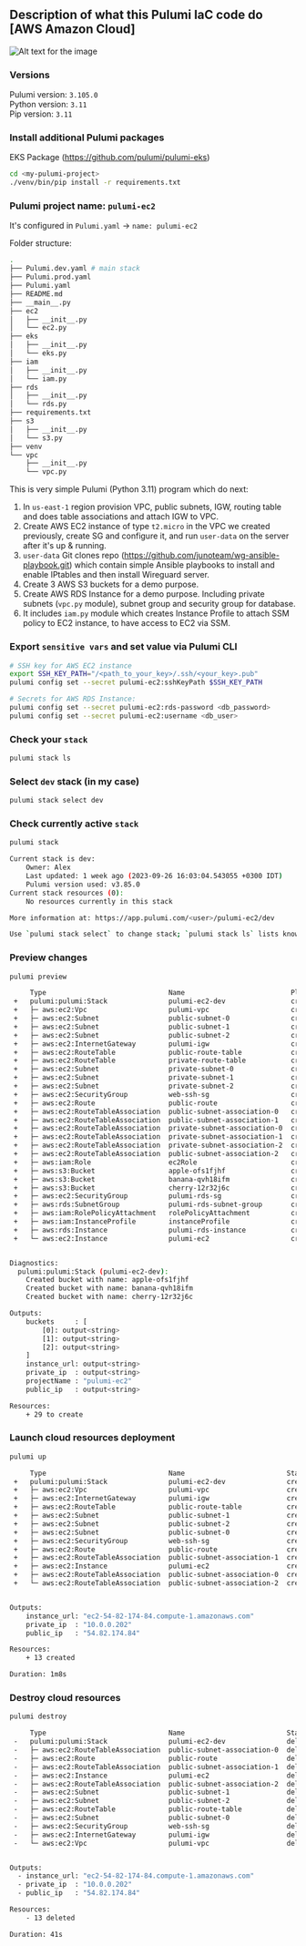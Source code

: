 ## Description of what this Pulumi IaC code do [AWS Amazon Cloud]
![Alt text for the image](./pulumi-pic.png)

### Versions
Pulumi version: `3.105.0`  
Python version: `3.11`  
Pip version: `3.11`  

### Install additional Pulumi packages
EKS Package (https://github.com/pulumi/pulumi-eks)
```bash
cd <my-pulumi-project>
./venv/bin/pip install -r requirements.txt
```

### Pulumi project name: `pulumi-ec2`
It's configured in `Pulumi.yaml` -> `name: pulumi-ec2`

Folder structure:
```bash
.
├── Pulumi.dev.yaml # main stack
├── Pulumi.prod.yaml
├── Pulumi.yaml
├── README.md
├── __main__.py
├── ec2
│   ├── __init__.py
│   └── ec2.py
├── eks
│   ├── __init__.py
│   └── eks.py
├── iam
│   ├── __init__.py
│   └── iam.py
├── rds
│   ├── __init__.py
│   └── rds.py
├── requirements.txt
├── s3
│   ├── __init__.py
│   └── s3.py
├── venv
└── vpc
    ├── __init__.py
    └── vpc.py
```

This is very simple Pulumi (Python 3.11) program which do next: 
1. In `us-east-1` region provision VPC, public subnets, IGW, routing table and does table associations and attach IGW to VPC.
2. Create AWS EC2 instance of type `t2.micro` in the VPC we created previously, create SG and configure it, and run `user-data` on the server after it's up & running.  
3. `user-data` Git clones repo (https://github.com/junoteam/wg-ansible-playbook.git) which contain simple Ansible playbooks to install and enable IPtables and then install Wireguard server.
4. Create 3 AWS S3 buckets for a demo purpose. 
5. Create AWS RDS Instance for a demo purpose. Including private subnets (`vpc.py` module), subnet group and security group for database.
6. It includes `iam.py` module which creates Instance Profile to attach SSM policy to EC2 instance, to have access to EC2 via SSM.

### Export `sensitive vars` and set value via Pulumi CLI
```bash
# SSH key for AWS EC2 instance
export SSH_KEY_PATH="/<path_to_your_key>/.ssh/<your_key>.pub"
pulumi config set --secret pulumi-ec2:sshKeyPath $SSH_KEY_PATH

# Secrets for AWS RDS Instance:
pulumi config set --secret pulumi-ec2:rds-password <db_password>
pulumi config set --secret pulumi-ec2:username <db_user>
```

### Check your `stack`
```bash
pulumi stack ls
```

### Select `dev` stack (in my case)
```bash
pulumi stack select dev
```

### Check currently active `stack`
```bash
pulumi stack

Current stack is dev:
    Owner: Alex
    Last updated: 1 week ago (2023-09-26 16:03:04.543055 +0300 IDT)
    Pulumi version used: v3.85.0
Current stack resources (0):
    No resources currently in this stack

More information at: https://app.pulumi.com/<user>/pulumi-ec2/dev

Use `pulumi stack select` to change stack; `pulumi stack ls` lists known ones
```

### Preview changes
```bash
pulumi preview

     Type                              Name                          Plan       Info
 +   pulumi:pulumi:Stack               pulumi-ec2-dev                create     3 messages
 +   ├─ aws:ec2:Vpc                    pulumi-vpc                    create
 +   ├─ aws:ec2:Subnet                 public-subnet-0               create
 +   ├─ aws:ec2:Subnet                 public-subnet-1               create
 +   ├─ aws:ec2:Subnet                 public-subnet-2               create
 +   ├─ aws:ec2:InternetGateway        pulumi-igw                    create
 +   ├─ aws:ec2:RouteTable             public-route-table            create
 +   ├─ aws:ec2:RouteTable             private-route-table           create
 +   ├─ aws:ec2:Subnet                 private-subnet-0              create
 +   ├─ aws:ec2:Subnet                 private-subnet-1              create
 +   ├─ aws:ec2:Subnet                 private-subnet-2              create
 +   ├─ aws:ec2:SecurityGroup          web-ssh-sg                    create
 +   ├─ aws:ec2:Route                  public-route                  create
 +   ├─ aws:ec2:RouteTableAssociation  public-subnet-association-0   create
 +   ├─ aws:ec2:RouteTableAssociation  public-subnet-association-1   create
 +   ├─ aws:ec2:RouteTableAssociation  private-subnet-association-0  create
 +   ├─ aws:ec2:RouteTableAssociation  private-subnet-association-1  create
 +   ├─ aws:ec2:RouteTableAssociation  private-subnet-association-2  create
 +   ├─ aws:ec2:RouteTableAssociation  public-subnet-association-2   create
 +   ├─ aws:iam:Role                   ec2Role                       create
 +   ├─ aws:s3:Bucket                  apple-ofs1fjhf                create
 +   ├─ aws:s3:Bucket                  banana-qvh18ifm               create
 +   ├─ aws:s3:Bucket                  cherry-12r32j6c               create
 +   ├─ aws:ec2:SecurityGroup          pulumi-rds-sg                 create
 +   ├─ aws:rds:SubnetGroup            pulumi-rds-subnet-group       create
 +   ├─ aws:iam:RolePolicyAttachment   rolePolicyAttachment          create
 +   ├─ aws:iam:InstanceProfile        instanceProfile               create
 +   ├─ aws:rds:Instance               pulumi-rds-instance           create
 +   └─ aws:ec2:Instance               pulumi-ec2                    create


Diagnostics:
  pulumi:pulumi:Stack (pulumi-ec2-dev):
    Created bucket with name: apple-ofs1fjhf
    Created bucket with name: banana-qvh18ifm
    Created bucket with name: cherry-12r32j6c

Outputs:
    buckets     : [
        [0]: output<string>
        [1]: output<string>
        [2]: output<string>
    ]
    instance_url: output<string>
    private_ip  : output<string>
    projectName : "pulumi-ec2"
    public_ip   : output<string>

Resources:
    + 29 to create
```

### Launch cloud resources deployment
```bash
pulumi up

     Type                              Name                         Status
 +   pulumi:pulumi:Stack               pulumi-ec2-dev               created (65s)
 +   ├─ aws:ec2:Vpc                    pulumi-vpc                   created (14s)
 +   ├─ aws:ec2:InternetGateway        pulumi-igw                   created (1s)
 +   ├─ aws:ec2:RouteTable             public-route-table           created (2s)
 +   ├─ aws:ec2:Subnet                 public-subnet-1              created (12s)
 +   ├─ aws:ec2:Subnet                 public-subnet-2              created (13s)
 +   ├─ aws:ec2:Subnet                 public-subnet-0              created (13s)
 +   ├─ aws:ec2:SecurityGroup          web-ssh-sg                   created (5s)
 +   ├─ aws:ec2:Route                  public-route                 created (1s)
 +   ├─ aws:ec2:RouteTableAssociation  public-subnet-association-1  created (1s)
 +   ├─ aws:ec2:Instance               pulumi-ec2                   created (33s)
 +   ├─ aws:ec2:RouteTableAssociation  public-subnet-association-0  created (1s)
 +   └─ aws:ec2:RouteTableAssociation  public-subnet-association-2  created (1s)


Outputs:
    instance_url: "ec2-54-82-174-84.compute-1.amazonaws.com"
    private_ip  : "10.0.0.202"
    public_ip   : "54.82.174.84"

Resources:
    + 13 created

Duration: 1m8s
``` 

### Destroy cloud resources
```bash
pulumi destroy

     Type                              Name                         Status
 -   pulumi:pulumi:Stack               pulumi-ec2-dev               deleted
 -   ├─ aws:ec2:RouteTableAssociation  public-subnet-association-0  deleted (2s)
 -   ├─ aws:ec2:Route                  public-route                 deleted (2s)
 -   ├─ aws:ec2:RouteTableAssociation  public-subnet-association-1  deleted (2s)
 -   ├─ aws:ec2:Instance               pulumi-ec2                   deleted (32s)
 -   ├─ aws:ec2:RouteTableAssociation  public-subnet-association-2  deleted (2s)
 -   ├─ aws:ec2:Subnet                 public-subnet-1              deleted (1s)
 -   ├─ aws:ec2:Subnet                 public-subnet-2              deleted (1s)
 -   ├─ aws:ec2:RouteTable             public-route-table           deleted (2s)
 -   ├─ aws:ec2:Subnet                 public-subnet-0              deleted (2s)
 -   ├─ aws:ec2:SecurityGroup          web-ssh-sg                   deleted (3s)
 -   ├─ aws:ec2:InternetGateway        pulumi-igw                   deleted (1s)
 -   └─ aws:ec2:Vpc                    pulumi-vpc                   deleted (1s)


Outputs:
  - instance_url: "ec2-54-82-174-84.compute-1.amazonaws.com"
  - private_ip  : "10.0.0.202"
  - public_ip   : "54.82.174.84"

Resources:
    - 13 deleted

Duration: 41s
```
